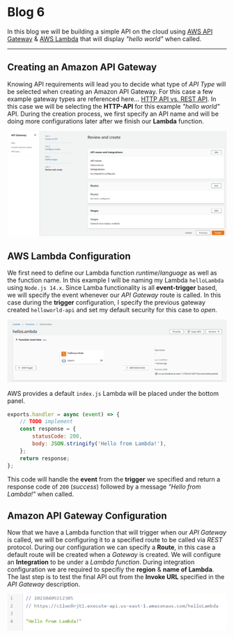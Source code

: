# Blog 6

In this blog we will be building a simple API on the cloud using [AWS API Gateway](https://aws.amazon.com/api-gateway/) & [AWS Lambda](https://aws.amazon.com/lambda/) that will display *"hello world"* when called.

---

## Creating an Amazon API Gateway
Knowing API requirements will lead you to decide what type of *API Type* will be selected when creating an Amazon API Gateway. For this case a few example gateway types are referenced here... [HTTP API vs. REST API](https://docs.aws.amazon.com/apigateway/latest/developerguide/http-api-vs-rest.html). In this case we will be selecting the **HTTP-API** for this example *"hello world"* API. During the creation process, we first specify an API name and will be doing more configurations later after we finish our **Lambda** function.

![AWS API Gateway Configuration](/blog6/api-gateway_creation.png)

## AWS Lambda Configuration
We first need to define our Lambda function *runtime*/*language* as well as the function name. In this example I will be naming my Lambda `helloLambda` using `Node.js 14.x`. Since Lamba functionality is all **event-trigger** based, we will specify the event whenever our *API Gateway* route is called. In this case during the **trigger** configuration, I specify the previous gateway created `helloworld-api` and set my default security for this case to *open*.

![AWS Lambda Configuration](/blog6/lambda_creation.png)

AWS provides a default `index.js` Lambda will be placed under the bottom panel.

```javascript
exports.handler = async (event) => {
    // TODO implement
    const response = {
        statusCode: 200,
        body: JSON.stringify('Hello from Lambda!'),
    };
    return response;
};
```

This code will handle the **event** from the **trigger** we specified and return a response code of `200` (*success*) followed by a message *"Hello from Lambda!"* when called.

## Amazon API Gateway Configuration
Now that we have a Lambda function that will trigger when our *API Gateway* is called, we will be configuring it to a specified route to be called via *REST* protocol. During our configuration we can specify a **Route**, in this case a default route will be created when a *Gateway* is created. We will configure an **Integration** to be under a *Lambda function*. During integration configuration we are required to specifiy the **region** & **name of Lambda**. The last step is to test the final API out from the **Invoke URL** specified in the *API Gateway* description.

![Final API Output](/blog6/api-gateway_test.png)
